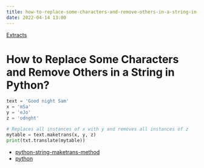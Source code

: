 ```yaml
---
title: how-to-replace-some-characters-and-remove-others-in-a-string-in-python
date: 2022-04-14 13:00
---
```


[Extracts](Extracts.md)

# How to Replace Some Characters and Remove Others in a String in Python?

```python
text = 'Good night Sam'
x = 'mSa'
y = 'eJo'
z = 'odnght'

# Replaces all instances of x with y and removes all instances of z
mytable = text.maketrans(x, y, z)
print(txt.translate(mytable))
```

-   [python-string-maketrans-method](python-string-maketrans-method.md)
-   [python](python.md)

